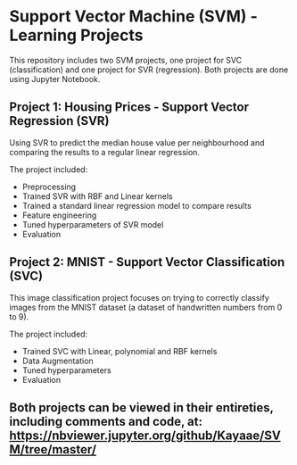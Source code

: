 # Support Vector Machine (SVM) - Learning Projects

This repository includes two SVM projects, one project for SVC (classification) and one project for SVR (regression). Both projects are done using Jupyter Notebook.

## Project 1: Housing Prices - Support Vector Regression (SVR)

Using SVR to predict the median house value per neighbourhood and comparing the results to a regular linear regression.

The project included:
- Preprocessing 
- Trained SVR with RBF and Linear kernels
- Trained a standard linear regression model to compare results
- Feature engineering
- Tuned hyperparameters of SVR model
- Evaluation

## Project 2: MNIST - Support Vector Classification (SVC)

This image classification project focuses on trying to correctly classify images from the MNIST dataset (a dataset of handwritten numbers from 0 to 9).

The project included:
- Trained SVC with Linear, polynomial and RBF kernels
- Data Augmentation
- Tuned hyperparameters
- Evaluation

## Both projects can be viewed in their entireties, including comments and code, at: https://nbviewer.jupyter.org/github/Kayaae/SVM/tree/master/

